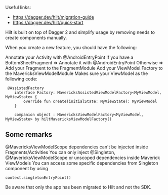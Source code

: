 Useful links:
- https://dagger.dev/hilt/migration-guide
- https://dagger.dev/hilt/quick-start

Hilt is built on top of Dagger 2 and simplify usage by removing needs to create components manually.

When you create a new feature, you should have the following:

Annotate your Activity with @AndroidEntryPoint
If you have a BottomSheetFragment => Annotate it with @AndroidEntryPoint
Otherwise => Add your Fragment to the FragmentModule
Add your ViewModel.Factory to the MavericksViewModelModule
Makes sure your ViewModel as the following code:

```
 @AssistedFactory
    interface Factory: MavericksAssistedViewModelFactory<MyViewModel, MyViewState> {
        override fun create(initialState: MyViewState): MyViewModel
    }

    companion object : MavericksViewModelFactory<MyViewModel, MyViewState> by hiltMavericksViewModelFactory()
```

## Some remarks

@MavericksViewModelScope dependencies can't be injected inside Fragments/Activities
You can only inject @Singleton, @MavericksViewModelScope or unscoped dependencies inside Maverick ViewModels
You can access some specific dependencies from Singleton component by using
```
context.singletonEntryPoint()
```
Be aware that only the app has been migrated to Hilt and not the SDK.

